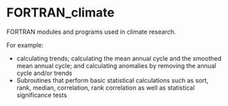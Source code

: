 # FORTRAN_climate
FORTRAN modules and programs used in climate research.

For example:
 - calculating trends; calculating the mean annual cycle and the smoothed mean annual cycle; and calculating anomalies by removing the annual cycle and/or trends
 - Subroutines that perform basic statistical calculations such as  sort, rank, median, correlation, rank correlation as well as statistical significance tests


